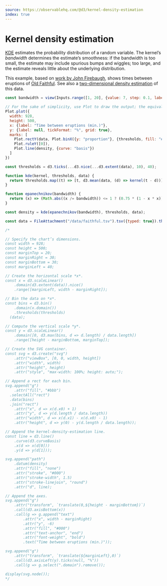 ```yaml
---
source: https://observablehq.com/@d3/kernel-density-estimation
index: true
---
```


# Kernel density estimation

[KDE](https://en.wikipedia.org/wiki/Kernel_density_estimation) estimates the probability distribution of a random variable. The kernel’s _bandwidth_ determines the estimate’s smoothness: if the bandwidth is too small, the estimate may include spurious bumps and wiggles; too large, and the estimate reveals little about the underlying distribution.

This example, based on [work by John Firebaugh](https://gist.github.com/jfirebaugh/900762), shows times between eruptions of [Old Faithful](https://en.wikipedia.org/wiki/Old_Faithful). See also a [two-dimensional density estimation](/d3/density-contours) of this data.

```js
const bandwidth = view(Inputs.range([1, 20], {value: 7, step: 0.1, label: "Bandwidth"}));
```

```js
// For the sake of simplicity, use Plot to draw the output; the equivalent D3 chart is commented below
Plot.plot({
  width: 928,
  height: 500,
  x: {label: "Time between eruptions (min.)"},
  y: {label: null, tickFormat: "%", grid: true},
  marks: [
    Plot.rectY(data, Plot.binX({y: "proportion"}, {thresholds, fill: "#bbb"})),
    Plot.ruleY([0]),
    Plot.line(density, {curve: "basis"})
  ]
})
```

```js echo
const thresholds = d3.ticks(...d3.nice(...d3.extent(data), 10), 40);
```

```js echo
function kde(kernel, thresholds, data) {
  return thresholds.map((t) => [t, d3.mean(data, (d) => kernel(t - d))]);
}
```

```js echo
function epanechnikov(bandwidth) {
  return (x) => (Math.abs((x /= bandwidth)) <= 1 ? (0.75 * (1 - x * x)) / bandwidth : 0);
}
```

```js echo
const density = kde(epanechnikov(bandwidth), thresholds, data);
```

```js echo
const data = FileAttachment("/data/faithful.tsv").tsv({typed: true}).then(data => data.map(d => d.waiting));
```

```js
/*

// Specify the chart’s dimensions.
const width = 928;
const height = 500;
const marginTop = 20;
const marginRight = 30;
const marginBottom = 30;
const marginLeft = 40;

// Create the horizontal scale *x*.
const x = d3.scaleLinear()
    .domain(d3.extent(data)).nice()
    .range([marginLeft, width - marginRight]);

// Bin the data on *x*.
const bins = d3.bin()
    .domain(x.domain())
    .thresholds(thresholds)
  (data);

// Compute the vertical scale *y*.
const y = d3.scaleLinear()
    .domain([0, d3.max(bins, d => d.length) / data.length])
    .range([height - marginBottom, marginTop]);

// Create the SVG container.
const svg = d3.create("svg")
    .attr("viewBox", [0, 0, width, height])
    .attr("width", width)
    .attr("height", height)
    .attr("style", "max-width: 100%; height: auto;");

// Append a rect for each bin.
svg.append("g")
    .attr("fill", "#bbb")
  .selectAll("rect")
  .data(bins)
  .join("rect")
    .attr("x", d => x(d.x0) + 1)
    .attr("y", d => y(d.length / data.length))
    .attr("width", d => x(d.x1) - x(d.x0) - 1)
    .attr("height", d => y(0) - y(d.length / data.length));

// Append the kernel-density-estimation line.
const line = d3.line()
    .curve(d3.curveBasis)
    .x(d => x(d[0]))
    .y(d => y(d[1]));

svg.append("path")
    .datum(density)
    .attr("fill", "none")
    .attr("stroke", "#000")
    .attr("stroke-width", 1.5)
    .attr("stroke-linejoin", "round")
    .attr("d", line);

// Append the axes.
svg.append("g")
    .attr("transform", `translate(0,${height - marginBottom})`)
    .call(d3.axisBottom(x))
    .call(g => g.append("text")
        .attr("x", width - marginRight)
        .attr("y", -6)
        .attr("fill", "#000")
        .attr("text-anchor", "end")
        .attr("font-weight", "bold")
        .text("Time between eruptions (min.)"));

svg.append("g")
    .attr("transform", `translate(${marginLeft},0)`)
    .call(d3.axisLeft(y).ticks(null, "%"))
    .call(g => g.select(".domain").remove());

display(svg.node());
*/
```
